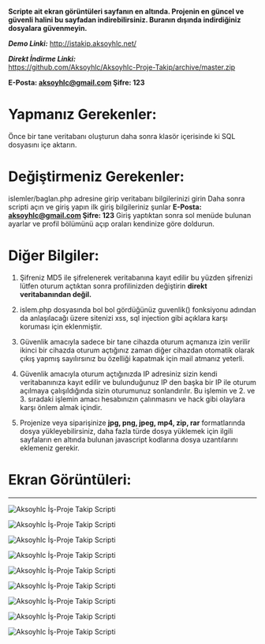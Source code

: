 
**Scripte ait ekran görüntüleri sayfanın en altında. Projenin en güncel ve güvenli halini bu sayfadan indirebilirsiniz. Buranın dışında indirdiğiniz dosyalara güvenmeyin.**

***Demo Linki:***  http://istakip.aksoyhlc.net/

***Direkt İndirme Linki:***  
https://github.com/Aksoyhlc/Aksoyhlc-Proje-Takip/archive/master.zip

**E-Posta: aksoyhlc@gmail.com
Şifre: 123**


Yapmanız Gerekenler:
=====================
Önce bir tane veritabanı oluşturun daha sonra klasör içerisinde ki SQL dosyasını içe aktarın.

Değiştirmeniz Gerekenler:
=========================
islemler/baglan.php adresine girip veritabanı bilgilerinizi girin
Daha sonra scripti açın ve giriş yapın ilk giriş bilgileriniz şunlar
**E-Posta: aksoyhlc@gmail.com
Şifre: 123**
Giriş yaptıktan sonra sol menüde bulunan ayarlar ve profil bölümünü açıp  oraları kendinize göre doldurun.

Diğer Bilgiler:
===============
1) Şifreniz MD5 ile şifrelenerek veritabanına kayıt edilir bu yüzden şifrenizi lütfen oturum açtıktan sonra profilinizden değiştirin **direkt veritabanından değil.**

2) islem.php dosyasında bol bol gördüğünüz guvenlik() fonksiyonu adından da anlaşılacağı üzere sitenizi xss, sql injection gibi açıklara karşı koruması için eklenmiştir.

3) Güvenlik amacıyla sadece bir tane cihazda oturum açmanıza izin verilir ikinci bir cihazda oturum açtığınız zaman diğer cihazdan otomatik olarak çıkış yapmış sayılırsınız bu özelliği kapatmak için mail atmanız yeterli.

4) Güvenlik amacıyla oturum açtığınızda IP adresiniz sizin kendi veritabanınıza kayıt edilir ve bulunduğunuz IP den başka bir IP ile oturum açılmaya çalışıldığında sizin oturumunuz sonlandırılır. Bu işlemin ve 2. ve 3. sıradaki işlemin amacı hesabınızın çalınmasını ve hack gibi olaylara karşı önlem almak içindir.

5) Projenize veya siparişinize  **jpg, png, jpeg, mp4, zip, rar** formatlarında dosya yükleyebilirsiniz, daha fazla türde dosya yüklemek için ilgili sayfaların en altında bulunan javascript kodlarına dosya uzantılarını eklemeniz gerekir. 

# Ekran Görüntüleri:

------------
![Aksoyhlc İş-Proje Takip Scripti](https://www.aksoyhlc.net/wp-content/uploads/2019/04/Aksoyhlc-İş-Proje-Takip-Scripti-1.png")

![Aksoyhlc İş-Proje Takip Scripti](https://www.aksoyhlc.net/wp-content/uploads/2019/04/Aksoyhlc-İş-Proje-Takip-Scripti-2.png")

![Aksoyhlc İş-Proje Takip Scripti](https://www.aksoyhlc.net/wp-content/uploads/2019/04/Aksoyhlc-İş-Proje-Takip-Scripti-3.png")

![Aksoyhlc İş-Proje Takip Scripti](https://www.aksoyhlc.net/wp-content/uploads/2019/04/Aksoyhlc-İş-Proje-Takip-Scripti-4.png")

![Aksoyhlc İş-Proje Takip Scripti](https://www.aksoyhlc.net/wp-content/uploads/2019/04/Aksoyhlc-İş-Proje-Takip-Scripti-5.png")

![Aksoyhlc İş-Proje Takip Scripti](https://www.aksoyhlc.net/wp-content/uploads/2019/04/Aksoyhlc-İş-Proje-Takip-Scripti-6.png")

![Aksoyhlc İş-Proje Takip Scripti](https://www.aksoyhlc.net/wp-content/uploads/2019/04/Aksoyhlc-İş-Proje-Takip-Scripti-7.png")

![Aksoyhlc İş-Proje Takip Scripti](https://www.aksoyhlc.net/wp-content/uploads/2019/04/Aksoyhlc-İş-Proje-Takip-Scripti-8.png")

![Aksoyhlc İş-Proje Takip Scripti](https://www.aksoyhlc.net/wp-content/uploads/2019/04/Aksoyhlc-İş-Proje-Takip-Scripti-9.png")

